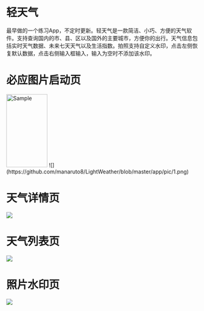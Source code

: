 # 轻天气
最早做的一个练习App，不定时更新。轻天气是一款简洁、小巧、方便的天气软件。支持查询国内的市、县、区以及国外的主要城市，方便你的出行。天气信息包括实时天气数据、未来七天天气以及生活指数。拍照支持自定义水印，点击左侧恢复默认数据，点击右侧输入框输入，输入为空时不添加该水印。

# 必应图片启动页
<img src="https://github.com/manaruto8/LightWeather/blob/master/app/pic/1.png" alt="Sample"  width="108" height="192">
![](https://github.com/manaruto8/LightWeather/blob/master/app/pic/1.png)

# 天气详情页
![](https://github.com/manaruto8/LightWeather/blob/master/app/pic/2.png)

# 天气列表页
![](https://github.com/manaruto8/LightWeather/blob/master/app/pic/3.png)

# 照片水印页
![](https://github.com/manaruto8/LightWeather/blob/master/app/pic/4.png)


